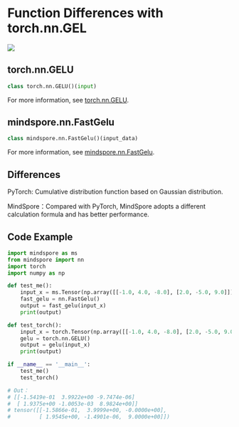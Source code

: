 # Function Differences with torch.nn.GEL

<a href="https://gitee.com/mindspore/docs/blob/r1.10/docs/mindspore/source_en/note/api_mapping/pytorch_diff/FastGelu.md" target="_blank"><img src="https://mindspore-website.obs.cn-north-4.myhuaweicloud.com/website-images/r1.9/resource/_static/logo_source_en.png"></a>

## torch.nn.GELU

```python
class torch.nn.GELU()(input)
```

For more information, see [torch.nn.GELU](https://pytorch.org/docs/1.5.0/nn.html#torch.nn.GELU).

## mindspore.nn.FastGelu

```python
class mindspore.nn.FastGelu()(input_data)
```

For more information, see [mindspore.nn.FastGelu](https://mindspore.cn/docs/en/r1.10/api_python/nn/mindspore.nn.FastGelu.html#mindspore.nn.FastGelu).

## Differences

PyTorch: Cumulative distribution function based on Gaussian distribution.

MindSpore：Compared with PyTorch, MindSpore adopts a different calculation formula and has better performance.

## Code Example

```python
import mindspore as ms
from mindspore import nn
import torch
import numpy as np

def test_me():
    input_x = ms.Tensor(np.array([[-1.0, 4.0, -8.0], [2.0, -5.0, 9.0]]), ms.float32)
    fast_gelu = nn.FastGelu()
    output = fast_gelu(input_x)
    print(output)

def test_torch():
    input_x = torch.Tensor(np.array([[-1.0, 4.0, -8.0], [2.0, -5.0, 9.0]]))
    gelu = torch.nn.GELU()
    output = gelu(input_x)
    print(output)

if __name__ == '__main__':
    test_me()
    test_torch()

# Out：
# [[-1.5419e-01  3.9922e+00 -9.7474e-06]
#  [ 1.9375e+00 -1.0053e-03  8.9824e+00]]
# tensor([[-1.5866e-01,  3.9999e+00, -0.0000e+00],
#         [ 1.9545e+00, -1.4901e-06,  9.0000e+00]])
```